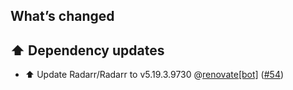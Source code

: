 ## What’s changed

## ⬆️ Dependency updates

- ⬆️ Update Radarr/Radarr to v5.19.3.9730 @[renovate[bot]](https://github.com/apps/renovate) ([#54](https://github.com/hassio-addons/addon-radarr/pull/54))
